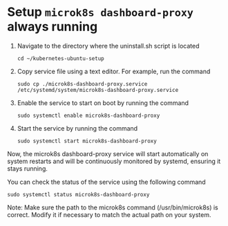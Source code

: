 # Setup `microk8s dashboard-proxy` always running 
1. Navigate to the directory where the uninstall.sh script is located
   ```
   cd ~/kubernetes-ubuntu-setup
   ```
2. Copy service file using a text editor. For example, run the command
   ```
   sudo cp ./microk8s-dashboard-proxy.service /etc/systemd/system/microk8s-dashboard-proxy.service
   ```
3. Enable the service to start on boot by running the command
   ```
   sudo systemctl enable microk8s-dashboard-proxy
   ```
4. Start the service by running the command
   ```
   sudo systemctl start microk8s-dashboard-proxy
   ```
   
Now, the microk8s dashboard-proxy service will start automatically on system restarts and will be continuously monitored by systemd, ensuring it stays running.

You can check the status of the service using the following command

```
sudo systemctl status microk8s-dashboard-proxy
```

Note: Make sure the path to the microk8s command (/usr/bin/microk8s) is correct. Modify it if necessary to match the actual path on your system.

